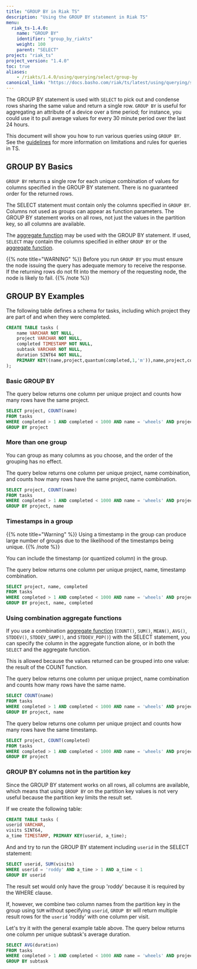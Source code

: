 ```yaml
---
title: "GROUP BY in Riak TS"
description: "Using the GROUP BY statement in Riak TS"
menu:
  riak_ts-1.4.0:
    name: "GROUP BY"
    identifier: "group_by_riakts"
    weight: 100
    parent: "SELECT"
project: "riak_ts"
project_version: "1.4.0"
toc: true
aliases:
    - /riakts/1.4.0/using/querying/select/group-by
canonical_link: "https://docs.basho.com/riak/ts/latest/using/querying/select/group-by"
---
```


[aggregate function]: ../aggregate-functions
[guidelines]: riak/ts/1.4.0/using/querying/guidelines

The GROUP BY statement is used with `SELECT` to pick out and condense rows sharing the same value and return a single row. `GROUP BY` is useful for aggregating an attribute of a device over a time period; for instance, you could use it to pull average values for every 30 minute period over the last 24 hours.

This document will show you how to run various queries using `GROUP BY`. See the [guidelines] for more information on limitations and rules for queries in TS.

 
## GROUP BY Basics

`GROUP BY` returns a single row for each unique combination of values for columns specified in the GROUP BY statement. There is no guaranteed order for the returned rows. 

The SELECT statement must contain only the columns specified in `GROUP BY`. Columns not used as groups can appear as function parameters. The GROUP BY statement works on all rows, not just the values in the partition key, so all columns are available.

The [aggregate function] may be used with the GROUP BY statement. If used, `SELECT` may contain the columns specified in either `GROUP BY` or the [aggregate function].

{{% note title="WARNING" %}}
Before you run `GROUP BY` you must ensure the node issuing the query has adequate memory to receive the response. If the returning rows do not fit into the memory of the requesting node, the node is likely to fail. 
{{% /note %}}


## GROUP BY Examples 

The following table defines a schema for tasks, including which project they are part of and when they were completed.

```sql
CREATE TABLE tasks (
    name VARCHAR NOT NULL,
    project VARCHAR NOT NULL,
    completed TIMESTAMP NOT NULL,
    subtask VARCHAR NOT NULL,
    duration SINT64 NOT NULL,
    PRIMARY KEY((name,project,quantum(completed,1,'m')),name,project,completed)
);
```

### Basic GROUP BY

The query below returns one column per unique project and counts how many rows have the same project.

```sql
SELECT project, COUNT(name)
FROM tasks
WHERE completed > 1 AND completed < 1000 AND name = 'wheels' AND project = 'Mars Rover'
GROUP BY project
```

### More than one group

You can group as many columns as you choose, and the order of the grouping has no effect. 

The query below returns one column per unique project, name combination, and counts how many rows have the same project, name combination.
 
```sql
SELECT project, COUNT(name)
FROM tasks
WHERE completed > 1 AND completed < 1000 AND name = 'wheels' AND project = 'Mars Rover'
GROUP BY project, name
```

### Timestamps in a group

{{% note title="Warning" %}}
Using a timestamp in the group can produce large number of groups due to the likelihood of the timestamps being unique.
{{% /note %}}

You can include the timestamp (or quantized column) in the group.

The query below returns one column per unique project, name, timestamp combination.

```sql
SELECT project, name, completed
FROM tasks
WHERE completed > 1 AND completed < 1000 AND name = 'wheels' AND project = 'Mars Rover'
GROUP BY project, name, completed
```

### Using combination aggregate functions

If you use a combination [aggregate function] (`COUNT()`, `SUM()`, `MEAN()`, `AVG()`, `STDDEV()`, `STDDEV_SAMP()`, and `STDDEV_POP()`) with the SELECT statement, you can specify the column in the aggregate function alone, or in both the `SELECT` and the aggregate function.

This is allowed because the values returned can be grouped into one value: the result of the COUNT function.

The query below returns one column per unique project, name combination and counts how many rows have the same name.

```sql
SELECT COUNT(name)
FROM tasks
WHERE completed > 1 AND completed < 1000 AND name = 'wheels' AND project = 'Mars Rover'
GROUP BY project, name
```

The query below returns one column per unique project and counts how many rows have the same timestamp.

```sql
SELECT project, COUNT(completed)
FROM tasks
WHERE completed > 1 AND completed < 1000 AND name = 'wheels' AND project = 'Mars Rover'
GROUP BY project
```

### GROUP BY columns not in the partition key

Since the GROUP BY statement works on all rows, all columns are available, which means that using `GROUP BY` on the partition key values is not very useful because the partition key limits the result set.

If we create the following table:

```sql
CREATE TABLE tasks (
userid VARCHAR,
visits SINT64,
a_time TIMESTAMP, PRIMARY KEY(userid, a_time);
```

And and try to run the GROUP BY statement including `userid` in the SELECT statement:

```sql
SELECT userid, SUM(visits)
WHERE userid = 'roddy' AND a_time > 1 AND a_time < 1
GROUP BY userid
```

The result set would only have the group 'roddy' because it is required by the WHERE clause.

If, however, we combine two column names from the partition key in the group using `SUM` without specifying `userid`, `GROUP BY` will return multiple result rows for the `userid` 'roddy' with one column per visit.

Let's try it with the general example table above. The query below returns one column per unique subtask's average duration.

```sql
SELECT AVG(duration)
FROM tasks
WHERE completed > 1 AND completed < 1000 AND name = 'wheels' AND project = 'Mars Rover'
GROUP BY subtask
```
